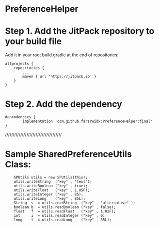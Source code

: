 # PreferenceHelper

# Step 1. Add the JitPack repository to your build file 

Add it in your root build.gradle at the end of repositories:

	allprojects {
		repositories {
			...
			maven { url 'https://jitpack.io' }
		}
	}
  
  # Step 2. Add the dependency
  
  	dependencies {
	        implementation 'com.github.farsroidx:PreferenceHelper:final'
	}
	

/////////////////////////////////////


# Sample SharedPreferenceUtils Class:

        SPUtils utils = new SPUtils(this);
        utils.writeString  ("key" , "text");
        utils.writeBoolean ("key" , true);
        utils.writeFloat   ("key" , 1.85F);
        utils.writeInteger ("key" , 85);
        utils.writeLong    ("key" , 85L);
        String  s  = utils.readString  ("key" , "alternative" );
        boolean b  = utils.readBoolean ("key" , false);
        float   f  = utils.readFloat   ("key" , 1.02F);
        int     i  = utils.readInteger ("key" , 0);
        long    l  = utils.readLong    ("key" , 85L);
	
